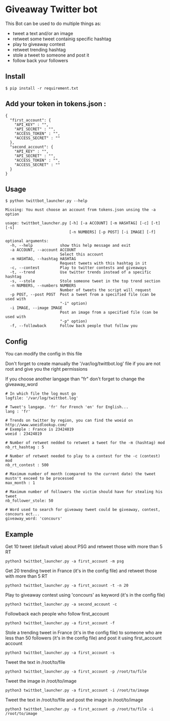 # Giveaway Twitter bot
This Bot can be used to do multiple things as:
- tweet a text and/or an image
- retweet some tweet containig specific hashtag
- play to giveaway contest
- retweet trending hashtag
- stole a tweet to someone and post it
- follow back your followers

## Install

`$ pip install -r requirement.txt`

## Add your token in tokens.json :

```
{
  "first_account": {
    "API_KEY" : "",
    "API_SECRET" : "",
    "ACCESS_TOKEN" : "",
    "ACCESS_SECRET" : ""
  },
  "second_account": {
    "API_KEY" : "",
    "API_SECRET" : "",
    "ACCESS_TOKEN" : "",
    "ACCESS_SECRET" : ""
  }
}
```
## Usage
```
$ python twittbot_launcher.py --help

Missing: You must choose an account from tokens.json unsing the -a option

usage: twittbot_launcher.py [-h] [-a ACCOUNT] [-m HASHTAG] [-c] [-t] [-s]
                            [-n NUMBERS] [-p POST] [-i IMAGE] [-f]

optional arguments:
  -h, --help            show this help message and exit
  -a ACCOUNT, --account ACCOUNT
                        Select this account
  -m HASHTAG, --hashtag HASHTAG
                        Request tweets with this hashtag in it
  -c, --contest         Play to twitter contests and giveaways
  -t, --trend           Use twitter trends instead of a specific hashtag
  -s, --stole           Stole someone tweet in the top trend section
  -n NUMBERS, --numbers NUMBERS
                        Number of tweets the script will request
  -p POST, --post POST  Post a tweet from a specified file (can be used with
                        "-i" option)
  -i IMAGE, --image IMAGE
                        Post an image from a specified file (can be used with
                        "-p" option)
  -f, --followback      Follow back people that follow you
```

## Config
You can modify the config in this file

Don't forget to create manually the '/var/log/twittbot.log' file if you are not root and give you the right permissions

If you choose another langage than "fr" don't forget to change the giveaway_word
```buildoutcfg
# In which file the log must go
logfile: '/var/log/twittbot.log'

# Tweet's langage. 'fr' for French 'en' for English...
lang : 'fr'

# Trends on twitter by region, you can find the woeid on http://www.woeidlookup.com/
# Exemple : France is 23424819
woeid : 23424819

# Number of retweet nedded to retweet a tweet for the -m (hashtag) mod
nb_rt_hashtag : 5

# Number of retweet needed to play to a contest for the -c (contest) mod
nb_rt_contest : 500

# Maximum number of month (compared to the current date) the tweet mustn't exceed to be processed
max_month : 1

# Maximum number of followers the victim should have for stealing his tweet
nb_follower_stole: 50

# Word used to search for giveaway tweet could be giveaway, contest, concours ect...
giveaway_word: 'concours'
```

## Example

Get 10 tweet (default value) about PSG and retweet those with more than 5 RT
```
python3 twittbot_launcher.py -a first_account -m psg
```

Get 20 trending tweet in France (it's in the config file) and retweet those with more than 5 RT
```
python3 twittbot_launcher.py -a first_account -t -n 20
```

Play to giveaway contest using 'concours' as keyword (it's in the config file)
```
python3 twittbot_launcher.py -a second_account -c 
```


Followback each people who follow first_account
```
python3 twittbot_launcher.py -a first_account -f
```


Stole a trending tweet in France (it's in the config file) to someone who are less than 50 followers (it's in the config file) and post it using first_account account
```
python3 twittbot_launcher.py -a first_account -s
```


Tweet the text in /root/to/file
```
python3 twittbot_launcher.py -a first_account -p /root/to/file
```

Tweet the image in /root/to/image
```
python3 twittbot_launcher.py -a first_account -i /root/to/image
```


Tweet the text in /root/to/file and post the image in /root/to/image
```
python3 twittbot_launcher.py -a first_account -p /root/to/file -i /root/to/image
```
